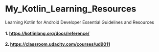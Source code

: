 # My_Kotlin_Learning_Resources
Learning Kotlin for Android Developer Essential Guidelines and Resources

#### 1. https://kotlinlang.org/docs/reference/
#### 2. https://classroom.udacity.com/courses/ud9011




